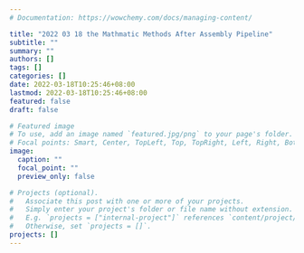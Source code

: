 ```yaml
---
# Documentation: https://wowchemy.com/docs/managing-content/

title: "2022 03 18 the Mathmatic Methods After Assembly Pipeline"
subtitle: ""
summary: ""
authors: []
tags: []
categories: []
date: 2022-03-18T10:25:46+08:00
lastmod: 2022-03-18T10:25:46+08:00
featured: false
draft: false

# Featured image
# To use, add an image named `featured.jpg/png` to your page's folder.
# Focal points: Smart, Center, TopLeft, Top, TopRight, Left, Right, BottomLeft, Bottom, BottomRight.
image:
  caption: ""
  focal_point: ""
  preview_only: false

# Projects (optional).
#   Associate this post with one or more of your projects.
#   Simply enter your project's folder or file name without extension.
#   E.g. `projects = ["internal-project"]` references `content/project/deep-learning/index.md`.
#   Otherwise, set `projects = []`.
projects: []
---
```

